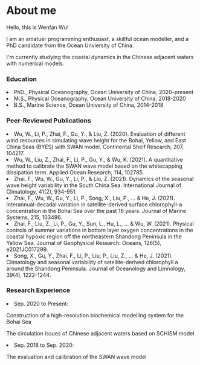# About me
Hello, this is Wenfan Wu!
<p>I am an amatuer programming enthusiast, a skillful ocean modeller, and a PhD candidate from the Ocean Unviersity of China.</p>
<p>I'm currently studying the coastal dynamics in the Chinese adjacent waters with numerical models. </p>

<h3> Education</h3>
  <li>PhD., Physical Oceanography, Ocean University of China, 2020-present</li>
  <li>M.S., Physical Oceanography, Ocean University of China, 2018-2020</li>
  <li>B.S., Marine Science, Ocean University of China, 2014-2018</li>


<h3> Peer-Reviewed Publications</h3>
  <li>Wu, W., Li, P., Zhai, F., Gu, Y., & Liu, Z. (2020). Evaluation of different wind resources in simulating wave height for the Bohai, Yellow, and East China Seas (BYES) with SWAN model. Continental Shelf Research, 207, 104217.</li>
  <li>Wu, W., Liu, Z., Zhai, F., Li, P., Gu, Y., & Wu, K. (2021). A quantitative method to calibrate the SWAN wave model based on the whitecapping dissipation term. Applied Ocean Research, 114, 102785.</li>
  <li>Zhai, F., Wu, W., Gu, Y., Li, P., & Liu, Z. (2021). Dynamics of the seasonal wave height variability in the South China Sea. International Journal of Climatology, 41(2), 934-951.</li>
  <li>Zhai, F., Wu, W., Gu, Y., Li, P., Song, X., Liu, P., ... & He, J. (2021). Interannual-decadal variation in satellite-derived surface chlorophyll-a concentration in the Bohai Sea over the past 16 years. Journal of Marine Systems, 215, 103496.</li>
  <li>Zhai, F., Liu, Z., Li, P., Gu, Y., Sun, L., Hu, L., ... & Wu, W. (2021). Physical controls of summer variations in bottom layer oxygen concentrations in the coastal hypoxic region off the northeastern Shandong Peninsula in the Yellow Sea. Journal of Geophysical Research: Oceans, 126(5), e2021JC017299.</li>
  <li>Song, X., Gu, Y., Zhai, F., Li, P., Liu, P., Liu, Z., ... & He, J. (2021). Climatology and seasonal variability of satellite-derived chlorophyll a around the Shandong Peninsula. Journal of Oceanology and Limnology, 39(4), 1222-1244.</li>


<h3> Research Experience</h3>
<li>Sep. 2020 to Present:</li>
  <p>Construction of a high-resolution biochemical modelling system for the Bohai Sea</p>
  <p>The circulation issues of Chinese adjacent waters based on SCHISM model</p>
<li>Sep. 2018 to Sep. 2020: </li>
  <p>The evaluation and calibration of the SWAN wave model</p>
  <p></p>

